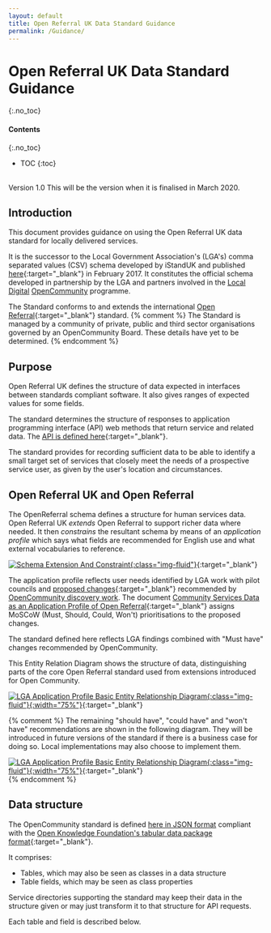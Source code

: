 ```yaml
---
layout: default
title: Open Referral UK Data Standard Guidance
permalink: /Guidance/
---
```

# Open Referral UK Data Standard Guidance
{:.no_toc}
#### Contents
{:.no_toc}
* TOC 
{:toc}  
<br>
Version 1.0 This will be the version when it is finalised in March 2020.

## Introduction

This document provides guidance on using the Open Referral UK data standard for locally delivered services.

It is the successor to the Local Government Association's (LGA's) comma separated values (CSV) schema developed by iStandUK and published [here](https://schemas.opendata.esd.org.uk/ServiceDirectory){:target="_blank"} in February 2017. It constitutes the official schema developed in partnership by the LGA and partners involved in the [Local Digital](https://localdigital.gov.uk/)  [OpenCommunity](https://opencommunity.org.uk/) programme.

The Standard conforms to and extends the international [Open Referral](https://openreferral.org/){:target="_blank"} standard.
{% comment %}
The Standard is managed by a community of private, public and third sector organisations governed by an OpenCommunity Board. These details have yet to be determined.
{% endcomment %}
## Purpose

Open Referral UK defines the structure of data expected in interfaces between standards compliant software. It also gives ranges of expected values for some fields.

The standard determines the structure of responses to application programming interface (API) web methods that return service and related data. The [API is defined here](https://api.porism.com/ServiceDirectoryService/swagger-ui.html){:target="_blank"}.

The standard provides for recording sufficient data to be able to identify a small target set of services that closely meet the needs of a prospective service user, as given by the user's location and circumstances.

## Open Referral UK and Open Referral

The OpenReferral schema defines a structure for human services data. Open Referral UK *extends* Open Referral to support richer data where needed. It then *constrains* the resultant schema by means of an *application profile* which says what fields are recommended for English use and what external vocabularies to reference.

[![Schema Extension And Constraint](https://raw.githubusercontent.com/esd-org-uk/human-services/master/Resources/SchemaExtensionAndConstraint.png){:class="img-fluid"}](https://raw.githubusercontent.com/esd-org-uk/human-services/master/Resources/SchemaExtensionAndConstraint.png){:target="_blank"}
  
The application profile reflects user needs identified by LGA work with pilot councils and [proposed changes](https://opencommunitystandard.github.io/specification/#proposed-changes){:target="_blank"} recommended by [OpenCommunity discovery work](https://opencommunity.org.uk/wp-content/uploads/2019/05/Report-OpenCommunity-Data-standards.pdf). The document [Community Services Data as an Application Profile of Open Referral](https://docs.google.com/document/d/16E59vkv2a1khiPHDZJfg00p6ukD1Dhe9z4EJZNxnkzA/edit?usp=sharing){:target="_blank"} assigns MoSCoW (Must, Should, Could, Won't) prioritisations to the proposed changes.

The standard defined here reflects LGA findings combined with "Must have" changes recommended by OpenCommunity.

This Entity Relation Diagram shows the structure of data, distinguishing parts of the core Open Referral standard used from extensions introduced for Open Community.

[![LGA Application Profile Basic Entity Relationship Diagram](https://raw.githubusercontent.com/esd-org-uk/human-services/master/Resources/LGA_ApplicationProfileBasicEntityRelationshipDiagram.png){:class="img-fluid"}{:width="75%"}](https://raw.githubusercontent.com/esd-org-uk/human-services/master/Resources/LGA_ApplicationProfileBasicEntityRelationshipDiagram.png){:target="_blank"}    

{% comment %}
The remaining "should have", "could have" and "won't have" recommendations are shown in the following diagram. They will be introduced in future versions of the standard if there is a business case for doing so. Local implementations may also choose to implement them.

[![LGA Application Profile Basic Entity Relationship Diagram](https://raw.githubusercontent.com/esd-org-uk/human-services/master/Resources/OpenCommunityApplicationProfileERD.png){:class="img-fluid"}{:width="75%"}](https://raw.githubusercontent.com/esd-org-uk/human-services/master/Resources/OpenCommunityApplicationProfileERD.png){:target="_blank"}  
{% endcomment %}
## Data structure

The OpenCommunity standard is defined [here in JSON format](https://raw.githubusercontent.com/esd-org-uk/human-services/master/SchemaGenerator/Generator/ExtendedDataPackage.json) compliant with the [Open Knowledge Foundation's tabular data package format](https://raw.githubusercontent.com/openreferral/specification/master/datapackage.json){:target="_blank"}.

It comprises:

-   Tables, which may also be seen as classes in a data structure
-   Table fields, which may be seen as class properties
  
Service directories supporting the standard may keep their data in the structure given or may just transform it to that structure for API requests.

Each table and field is described below.


<div id="docs"></div>
<script>
    $(function () {
        $.get("https://raw.githack.com/esd-org-uk/human-services/master/Schemas/documentation.html", function (data) {
            $("#docs").html(data);
            $("#docs table").wrap('<div class="table-responsive"></div>');
        });
    });
    addBackToTop({
        diameter: 42,
        backgroundColor: 'rgb(159,159,158)',
        textColor: '#ffffff'
    });
</script>
